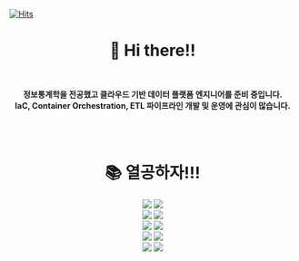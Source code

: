 [![Hits](https://hits.seeyoufarm.com/api/count/incr/badge.svg?url=https%3A%2F%2Fgithub.com%2Fseonwoojh&count_bg=%23FFE200&title_bg=%23333333&icon=skyliner.svg&icon_color=%23FFFFFF&title=hits&edge_flat=false)](https://hits.seeyoufarm.com)


  <div align=center><h1>👋 Hi there!!</h1></div>
<br>
<div align=center>
  
  **정보통계학을 전공했고 클라우드 기반 데이터 플랫폼 엔지니어를 준비 중입니다.**
  <br>
  **IaC, Container Orchestration, ETL 파이프라인 개발 및 운영에 관심이 많습니다.**
  
<!-- [![Anurag's GitHub stats](https://github-readme-stats.vercel.app/api?username=seonwoojh&show_icons=true&theme=tokyonight)](https://github.com/anuraghazra/github-readme-stats) -->


<br>
<br>

<div align=center><h1>📚 열공하자!!! </h1></div>

<div align=center> 
  
  
  <img src="https://img.shields.io/badge/python-3776AB?style=for-the-badge&logo=python&logoColor=white">
  <img src="https://img.shields.io/badge/java-007396?style=for-the-badge&logo=java&logoColor=white">
  <br>
  <img src="https://img.shields.io/badge/github-181717?style=for-the-badge&logo=github&logoColor=white">
  <img src="https://img.shields.io/badge/git-F05032?style=for-the-badge&logo=git&logoColor=white"> 
  <br>
  <img src="https://img.shields.io/badge/linux-FCC624?style=for-the-badge&logo=linux&logoColor=black">
  <img src="https://img.shields.io/badge/Terraform-7B42BC?style=for-the-badge&logo=terraform&logoColor=white">
  <br>
  <img src="https://img.shields.io/badge/Docker-2496ED?style=for-the-badge&logo=docker&logoColor=white">
  <img src="https://img.shields.io/badge/Kubernetes-326CE5?style=for-the-badge&logo=Kubernetes&logoColor=white">
  <br>
  <img src="https://img.shields.io/badge/Elastic Stack-005571?style=for-the-badge&logo=Elastic Stack&logoColor=white">
  <img src="https://img.shields.io/badge/Apache Kafka-231F20?style=for-the-badge&logo=Apache Kafka&logoColor=white">
  <br>
<!--   <img src="https://img.shields.io/badge/Amazon AWS-232F3E?style=for-the-badge&logo=Amazon AWS&logoColor=white">
  <img src="https://img.shields.io/badge/Microsoft Azure-0078D4?style=for-the-badge&logo=Microsoft Azure&logoColor=white">
  <br> -->
  
